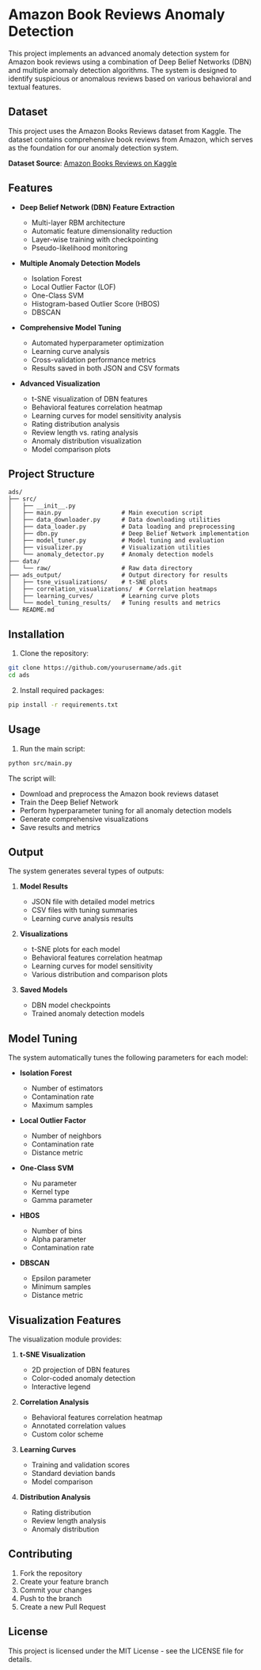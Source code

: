 # Amazon Book Reviews Anomaly Detection

This project implements an advanced anomaly detection system for Amazon book reviews using a combination of Deep Belief Networks (DBN) and multiple anomaly detection algorithms. The system is designed to identify suspicious or anomalous reviews based on various behavioral and textual features.

## Dataset

This project uses the Amazon Books Reviews dataset from Kaggle. The dataset contains comprehensive book reviews from Amazon, which serves as the foundation for our anomaly detection system.

**Dataset Source**: [Amazon Books Reviews on Kaggle](https://www.kaggle.com/datasets/mohamedbakhet/amazon-books-reviews)

## Features

- **Deep Belief Network (DBN) Feature Extraction**
  - Multi-layer RBM architecture
  - Automatic feature dimensionality reduction
  - Layer-wise training with checkpointing
  - Pseudo-likelihood monitoring

- **Multiple Anomaly Detection Models**
  - Isolation Forest
  - Local Outlier Factor (LOF)
  - One-Class SVM
  - Histogram-based Outlier Score (HBOS)
  - DBSCAN

- **Comprehensive Model Tuning**
  - Automated hyperparameter optimization
  - Learning curve analysis
  - Cross-validation performance metrics
  - Results saved in both JSON and CSV formats

- **Advanced Visualization**
  - t-SNE visualization of DBN features
  - Behavioral features correlation heatmap
  - Learning curves for model sensitivity analysis
  - Rating distribution analysis
  - Review length vs. rating analysis
  - Anomaly distribution visualization
  - Model comparison plots

## Project Structure

```
ads/
├── src/
│   ├── __init__.py
│   ├── main.py                 # Main execution script
│   ├── data_downloader.py      # Data downloading utilities
│   ├── data_loader.py          # Data loading and preprocessing
│   ├── dbn.py                  # Deep Belief Network implementation
│   ├── model_tuner.py          # Model tuning and evaluation
│   ├── visualizer.py           # Visualization utilities
│   └── anomaly_detector.py     # Anomaly detection models
├── data/
│   └── raw/                    # Raw data directory
├── ads_output/                 # Output directory for results
│   ├── tsne_visualizations/    # t-SNE plots
│   ├── correlation_visualizations/  # Correlation heatmaps
│   ├── learning_curves/        # Learning curve plots
│   └── model_tuning_results/   # Tuning results and metrics
└── README.md
```

## Installation

1. Clone the repository:
```bash
git clone https://github.com/yourusername/ads.git
cd ads
```

2. Install required packages:
```bash
pip install -r requirements.txt
```

## Usage

1. Run the main script:
```bash
python src/main.py
```

The script will:
- Download and preprocess the Amazon book reviews dataset
- Train the Deep Belief Network
- Perform hyperparameter tuning for all anomaly detection models
- Generate comprehensive visualizations
- Save results and metrics

## Output

The system generates several types of outputs:

1. **Model Results**
   - JSON file with detailed model metrics
   - CSV files with tuning summaries
   - Learning curve analysis results

2. **Visualizations**
   - t-SNE plots for each model
   - Behavioral features correlation heatmap
   - Learning curves for model sensitivity
   - Various distribution and comparison plots

3. **Saved Models**
   - DBN model checkpoints
   - Trained anomaly detection models

## Model Tuning

The system automatically tunes the following parameters for each model:

- **Isolation Forest**
  - Number of estimators
  - Contamination rate
  - Maximum samples

- **Local Outlier Factor**
  - Number of neighbors
  - Contamination rate
  - Distance metric

- **One-Class SVM**
  - Nu parameter
  - Kernel type
  - Gamma parameter

- **HBOS**
  - Number of bins
  - Alpha parameter
  - Contamination rate

- **DBSCAN**
  - Epsilon parameter
  - Minimum samples
  - Distance metric

## Visualization Features

The visualization module provides:

1. **t-SNE Visualization**
   - 2D projection of DBN features
   - Color-coded anomaly detection
   - Interactive legend

2. **Correlation Analysis**
   - Behavioral features correlation heatmap
   - Annotated correlation values
   - Custom color scheme

3. **Learning Curves**
   - Training and validation scores
   - Standard deviation bands
   - Model comparison

4. **Distribution Analysis**
   - Rating distribution
   - Review length analysis
   - Anomaly distribution

## Contributing

1. Fork the repository
2. Create your feature branch
3. Commit your changes
4. Push to the branch
5. Create a new Pull Request

## License

This project is licensed under the MIT License - see the LICENSE file for details.
